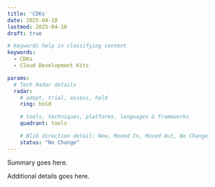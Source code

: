 ```yaml
---
title: 'CDKs'
date: 2025-04-10
lastmod: 2025-04-10
draft: true

# Keywords help in classifying content
keywords:
  - CDKs
  - Cloud Development Kits

params:
  # Tech Radar details
  radar:
    # adopt, trial, assess, hold
    ring: hold

    # tools, techniques, platforms, languages & frameworks
    quadrant: tools

    # Blib direction detail: New, Moved In, Moved Out, No Change
    status: "No Change"
---
```


Summary goes here.

<!--more-->

Additional details goes here.
